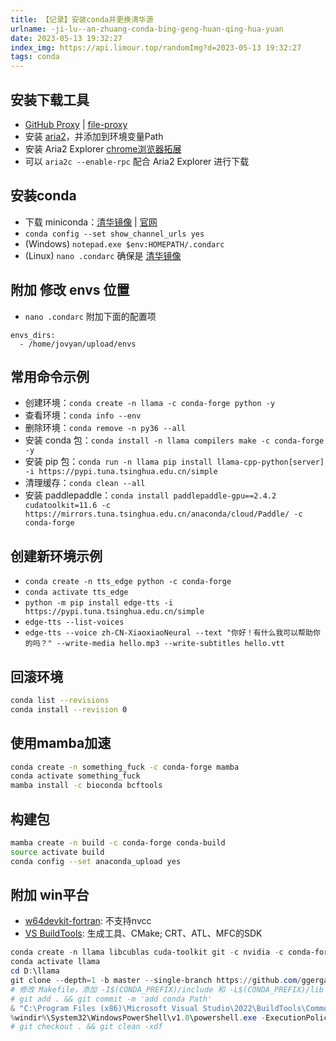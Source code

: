 ```yaml
---
title: 【记录】安装conda并更换清华源
urlname: -ji-lu--an-zhuang-conda-bing-geng-huan-qing-hua-yuan
date: 2023-05-13 19:32:27
index_img: https://api.limour.top/randomImg?d=2023-05-13 19:32:27
tags: conda
---
```

## 安装下载工具
+ [GitHub Proxy](https://ghproxy.com) | [file-proxy](https://github.com/zwc456baby/file-proxy)
+ 安装 [aria2](https://github.com/aria2/aria2/releases)，并添加到环境变量Path
+ 安装 Aria2 Explorer [chrome浏览器拓展](https://chrome.google.com/webstore/detail/aria2-explorer/mpkodccbngfoacfalldjimigbofkhgjn)
+ 可以 `aria2c --enable-rpc` 配合 Aria2 Explorer 进行下载
## 安装conda
+ 下载 miniconda：[清华镜像](https://mirrors.tuna.tsinghua.edu.cn/anaconda/miniconda) | [官网](https://docs.conda.io/en/main/miniconda.html)
+ `conda config --set show_channel_urls yes`
+ (Windows) `notepad.exe $env:HOMEPATH/.condarc`
+ (Linux) `nano .condarc` 确保是 [清华镜像](https://mirrors.tuna.tsinghua.edu.cn/help/anaconda)
## 附加 修改 envs 位置
+ `nano .condarc` 附加下面的配置项
```config
envs_dirs:
  - /home/jovyan/upload/envs
```
## 常用命令示例
+ 创建环境：`conda create -n llama -c conda-forge python -y`
+ 查看环境：`conda info --env`
+ 删除环境：`conda remove -n py36 --all`
+ 安装 conda 包：`conda install -n llama compilers make -c conda-forge -y`
+ 安装 pip 包：`conda run -n llama pip install llama-cpp-python[server] -i https://pypi.tuna.tsinghua.edu.cn/simple`
+ 清理缓存：`conda clean --all`
+ 安装 paddlepaddle：`conda install paddlepaddle-gpu==2.4.2 cudatoolkit=11.6 -c https://mirrors.tuna.tsinghua.edu.cn/anaconda/cloud/Paddle/ -c conda-forge`
## 创建新环境示例
+ `conda create -n tts_edge python -c conda-forge`
+ `conda activate tts_edge`
+ `python -m pip install edge-tts -i https://pypi.tuna.tsinghua.edu.cn/simple`
+ `edge-tts --list-voices`
+ `edge-tts --voice zh-CN-XiaoxiaoNeural --text "你好！有什么我可以帮助你的吗？" --write-media hello.mp3 --write-subtitles hello.vtt`

## 回滚环境
```bash
conda list --revisions
conda install --revision 0
```
## 使用mamba加速
```bash
conda create -n something_fuck -c conda-forge mamba
conda activate something_fuck
mamba install -c bioconda bcftools
```
## 构建包
```bash
mamba create -n build -c conda-forge conda-build
source activate build
conda config --set anaconda_upload yes
```
## 附加 win平台
+ [w64devkit-fortran](https://github.com/skeeto/w64devkit/releases): 不支持nvcc
+ [VS BuildTools](https://visualstudio.microsoft.com/zh-hans/visual-cpp-build-tools): 生成工具、CMake; CRT、ATL、MFC的SDK
```powershell
conda create -n llama libcublas cuda-toolkit git -c nvidia -c conda-forge
conda activate llama
cd D:\llama
git clone --depth=1 -b master --single-branch https://github.com/ggerganov/llama.cpp.git
# 修改 Makefile，添加 -I$(CONDA_PREFIX)/include 和 -L$(CONDA_PREFIX)/lib
# git add . && git commit -m 'add conda Path'
& "C:\Program Files (x86)\Microsoft Visual Studio\2022\BuildTools\Common7\Tools\LaunchDevCmd.bat"
%windir%\System32\WindowsPowerShell\v1.0\powershell.exe -ExecutionPolicy ByPass -NoExit -Command "& 'C:\Users\11248\miniconda3\shell\condabin\conda-hook.ps1' ; conda activate 'C:\Users\11248\miniconda3' "
# git checkout . && git clean -xdf
```